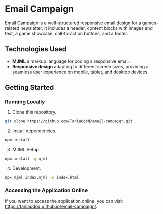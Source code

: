 # Email Campaign

Email Campaign is a well-structured responsive email design for a games-related newsletter. It includes a header, content blocks with images and text, a game showcase, call-to-action buttons, and a footer.

## Technologies Used

- **MJML** a markup language for coding a responsive email.
- **Responsive design** adapting to different screen sizes, providing a seamless user experience on mobile, tablet, and desktop devices.

## Getting Started

### Running Locally

1. Clone this repository.

```bash
git clone https://github.com/TaniaUdod/email-campaign.git
```

2. Install dependencies.

```bash
npm install
```

3. MJML Setup.

```bash
npm install -g mjml
```

4. Development.

```bash
npx mjml index.mjml -o index.html
```

### Accessing the Application Online

If you want to access the application online, you can visit
https://taniaudod.github.io/email-campaign/.
